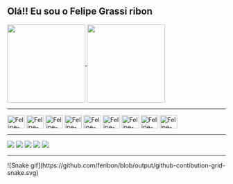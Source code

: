 ## Olá!! Eu sou o Felipe Grassi ribon

<a href="https://github.com/anuraghazra/github-readme-stats">
  <img height=180 align="center" src="https://github-readme-stats.vercel.app/api?username=feribon&theme=tokyonight&show_icons=true&include_all_commits=true&" />
</a>
<a href="https://github.com/anuraghazra/convoychat">
  <img height=180 align="center" fontsize=5px src="https://github-readme-stats.vercel.app/api/top-langs?username=feribon&layout=compact&card_width=300&theme=tokyonight&size_weight=0.5&count_weight=0.5" />
</a>

<div style="display: inline_block"><hr>
  <img align="center" alt="Felipe-HTML" height="30" width="40" src="https://cdn.jsdelivr.net/gh/devicons/devicon/icons/html5/html5-original.svg">
  <img align="center" alt="Felipe-CSS" height="30" width="40" src="https://cdn.jsdelivr.net/gh/devicons/devicon/icons/css3/css3-original.svg">
  <img align="center" alt="Felipe-Js" height="30" width="40" src="https://cdn.jsdelivr.net/gh/devicons/devicon/icons/javascript/javascript-original.svg">
  <img align="center" alt="Felipe-React" height="30" width="40" src="https://cdn.jsdelivr.net/gh/devicons/devicon/icons/react/react-original.svg">
  <img align="center" alt="Felipe-Ts" height="30" width="40" src="https://cdn.jsdelivr.net/gh/devicons/devicon/icons/typescript/typescript-original.svg">
  <img align="center" alt="Felipe-NodeJs" height="30" width="40" src="https://cdn.jsdelivr.net/gh/devicons/devicon/icons/nodejs/nodejs-plain.svg" />
  <img align="center" alt="Felipe-Python" height="30" width="40" src="https://cdn.jsdelivr.net/gh/devicons/devicon/icons/python/python-original.svg">
  <img align="center" alt="Felipe-tailwind" height="30" width="40" src="https://cdn.jsdelivr.net/gh/devicons/devicon/icons/tailwindcss/tailwindcss-plain.svg">
  <img align="center" alt="Felipe-Bootstrap" height="30" width="40" src="https://cdn.jsdelivr.net/gh/devicons/devicon/icons/bootstrap/bootstrap-original.svg" />
  <!-- devicon.dev -->
</div>
  <hr>
<div>
  <a href="https://instagram.com/feribon" target="_blank"><img src="https://img.shields.io/badge/-Instagram-%23E4405F?style=for-the-badge&logo=instagram&logoColor=white" target="_blank"></a>
 <a href="https://discord.gg/felipegrassiribon" target="_blank"><img src="https://img.shields.io/badge/Discord-7289DA?style=for-the-badge&logo=discord&logoColor=white" target="_blank"></a> 
  <a href = "mailto:felipe.gribon@hotmail.com"><img src="https://img.shields.io/badge/Microsoft_Outlook-0078D4?style=for-the-badge&logo=microsoft-outlook&logoColor=white" target="_blank"></a>
  <a href="https://www.linkedin.com/in/felipegrassiribon" target="_blank"><img src="https://img.shields.io/badge/-LinkedIn-%230077B5?style=for-the-badge&logo=linkedin&logoColor=white" target="_blank"></a> 
  <a href="https://wa.me/5511982271936" target="_blank"><img src="	https://img.shields.io/badge/WhatsApp-25D366?style=for-the-badge&logo=whatsapp&logoColor=white" target="_blank"></a> 
  <!-- https://dev.to/envoy_/150-badges-for-github-pnk -->
</div><hr>
![Snake gif](https://github.com/feribon/blob/output/github-contibution-grid-snake.svg)


